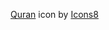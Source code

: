 <a target="_blank" href="https://icons8.com/icon/G7tfXivguKPi/quran">Quran</a> icon by <a target="_blank" href="https://icons8.com">Icons8</a>
